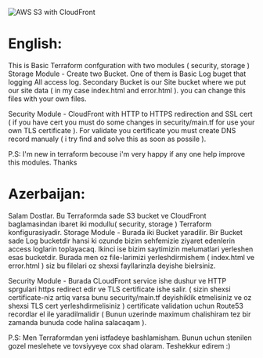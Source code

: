 ![AWS S3 with CloudFront](
https://user-images.githubusercontent.com/34796494/56144766-a55ea380-5fab-11e9-816a-674878d46246.PNG)


# English:
This is Basic Terraform confguration with two modules ( security, storage )
Storage Module - Create two Bucket. One of them is Basic Log buget that logging All access log. Secondary Bucket is our Site bucket where we put our site data ( in my case index.html and error.html ). you can change this files with your own files. 

Security Module - CloudFront with HTTP to HTTPS redirection and SSL cert ( if you have cert you must do some changes in security/main.tf for use your own TLS certificate ). For validate you certificate you must create DNS record manualy ( i try find and solve this as soon as possile ).

P.S: I'm new in terraform becouse i'm very happy if any one help improve this modules. Thanks

# Azerbaijan:
Salam Dostlar. Bu Terraformda sade S3 bucket ve CloudFront baglamasindan ibaret iki modullu( security, storage )  Terraform konfigurasiyadir.
Storage Module - Burada iki Bucket yaradilir. Bir Bucket sade Log bucketdir hansi ki ozunde bizim sehfemizie ziyaret edenlerin access loglarin toplayacaq. Ikinci ise bizim saytimizin melumatlari yerleshen esas bucketdir. Burada men oz file-larimizi yerleshdirmishem ( index.html ve error.html ) siz bu filelari oz shexsi fayllarinzla deyishe bielrsiniz.

Security Module - Burada CLoudFront service ishe dushur ve HTTP sprgulari https redirect edir ve TLS certificate ishe salir. ( sizin shexsi certificate-niz artiq varsa bunu security/main.tf deyishiklik etmelisiniz ve oz shexsi TLS cert yerleshdirmelisiniz ) certificate validation uchun Route53 recordlar el ile yaradilmalidir ( Bunun uzerinde maximum chalishiram tez bir zamanda bunuda code halina salacaqam ).

P.S: Men Terraformdan yeni istfadeye bashlamisham. Bunun uchun stenilen gozel meslehete ve tovsiyyeye cox shad olaram. Teshekkur edirem :)

